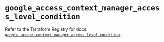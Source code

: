 # `google_access_context_manager_access_level_condition`

Refer to the Terraform Registry for docs: [`google_access_context_manager_access_level_condition`](https://registry.terraform.io/providers/hashicorp/google-beta/6.18.1/docs/resources/google_access_context_manager_access_level_condition).
